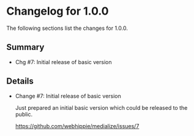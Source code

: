 # Changelog for 1.0.0

The following sections list the changes for 1.0.0.

## Summary

 * Chg #7: Initial release of basic version

## Details

 * Change #7: Initial release of basic version

   Just prepared an initial basic version which could be released to the public.

   https://github.com/webhippie/medialize/issues/7



